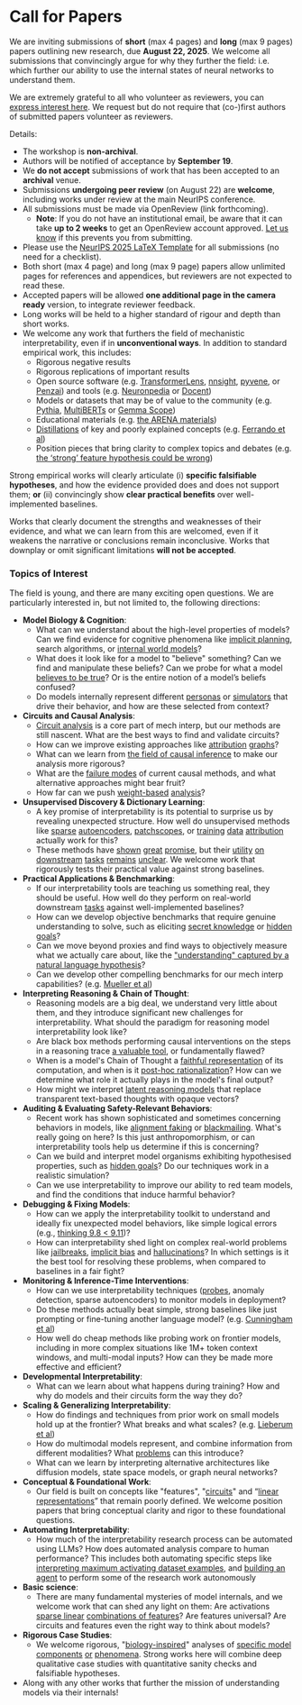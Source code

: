 # Call for Papers
We are inviting submissions of **short** (max 4 pages) and **long** (max 9 pages) papers outlining new research, due **August 22, 2025**. We welcome all submissions that convincingly argue for why they further the field: i.e. which further our ability to use the internal states of neural networks to understand them. 

We are extremely grateful to all who volunteer as reviewers, you can [express interest here](https://www.google.com/url?q=https://docs.google.com/forms/d/e/1FAIpQLSdiw1SJllzoTz_nqzDTzTOGb9DV3W_truQyh-WvYj_QGIi7Mg/viewform?usp%3Ddialog&sa=D&source=editors&ust=1752390589344030&usg=AOvVaw0A2WXm5CRyQNUz-UyVq49p). We request but do not require that (co-)first authors of submitted papers volunteer as reviewers. 

Details: 
* The workshop is **non-archival**.
* Authors will be notified of acceptance by **September 19**.
* We **do not accept** submissions of work that has been accepted to an **archival** venue.
* Submissions **undergoing peer review** (on August 22) are **welcome**, including works under review at the main NeurIPS conference.
* All submissions must be made via OpenReview (link forthcoming).
  * **Note**: If you do not have an institutional email, be aware that it can take **up to 2 weeks** to get an OpenReview account approved. [Let us know](mailto:neurips2025@mechinterpworkshop.com) if this prevents you from submitting.
* Please use the [NeurIPS 2025 LaTeX Template](https://www.google.com/url?q=https://media.neurips.cc/Conferences/NeurIPS2025/Styles.zip&sa=D&source=editors&ust=1752390589345817&usg=AOvVaw2tcnqfeam41FNJBo7CZYX5) for all submissions (no need for a checklist).
* Both short (max 4 page) and long (max 9 page) papers allow unlimited pages for references and appendices, but reviewers are not expected to read these.
* Accepted papers will be allowed **one additional page in the camera ready** version, to integrate reviewer feedback.
* Long works will be held to a higher standard of rigour and depth than short works.
* We welcome any work that furthers the field of mechanistic interpretability, even if in **unconventional ways**. In addition to standard empirical work, this includes:
  * Rigorous negative results
  * Rigorous replications of important results
  * Open source software (e.g. [TransformerLens](https://www.google.com/url?q=https://github.com/neelnanda-io/TransformerLens&sa=D&source=editors&ust=1752390589346843&usg=AOvVaw0cHcamXn-cbxhbC3FpOqQy), [nnsight](https://www.google.com/url?q=https://github.com/ndif-team/nnsight&sa=D&source=editors&ust=1752390589346929&usg=AOvVaw2vIIKP4bx5cdXN_crvDzBo), [pyvene](https://www.google.com/url?q=https://github.com/stanfordnlp/pyvene/tree/main/pyvene/models/mlp&sa=D&source=editors&ust=1752390589347026&usg=AOvVaw3BUBI7ICgA3FdU3SBWD121), or [Penzai](https://www.google.com/url?q=https://github.com/google-deepmind/penzai&sa=D&source=editors&ust=1752390589347172&usg=AOvVaw3YSP1BBFJ7fMdUI1Imd-Pm)) and tools (e.g. [Neuronpedia](https://www.google.com/url?q=http://neuronpedia.org&sa=D&source=editors&ust=1752390589347285&usg=AOvVaw2KA7FHQjDY_tnX2TpVW3GT) or [Docent](https://www.google.com/url?q=https://transluce.org/introducing-docent&sa=D&source=editors&ust=1752390589347417&usg=AOvVaw1weO6pikZUpW7Uemn9-MGd))
  * Models or datasets that may be of value to the community (e.g. [Pythia](https://www.google.com/url?q=https://arxiv.org/abs/2304.01373&sa=D&source=editors&ust=1752390589347581&usg=AOvVaw3t30RFwLtW9BoxgUsw8FdD), [MultiBERTs](https://www.google.com/url?q=https://arxiv.org/abs/2106.16163&sa=D&source=editors&ust=1752390589347656&usg=AOvVaw1BOLlCuBVair209QLLDWP1) or [Gemma Scope](https://www.google.com/url?q=https://arxiv.org/abs/2408.05147&sa=D&source=editors&ust=1752390589347732&usg=AOvVaw0eCK5M4rHGcIaQZd3qfhq3))
  * Educational materials (e.g. [the ARENA materials](https://www.google.com/url?q=https://arena3-chapter1-transformer-interp.streamlit.app/&sa=D&source=editors&ust=1752390589347899&usg=AOvVaw0OZTEiY8bTd7VgTx_pq9F5))
  * [Distillations](https://www.google.com/url?q=https://distill.pub/2017/research-debt/&sa=D&source=editors&ust=1752390589348079&usg=AOvVaw33nivm7EQ2_c-mBBe0aDKS) of key and poorly explained concepts (e.g. [Ferrando et al](https://www.google.com/url?q=https://arxiv.org/abs/2405.00208&sa=D&source=editors&ust=1752390589348207&usg=AOvVaw3Z83Xbn4Jmrpn-VBehmfoY))
  * Position pieces that bring clarity to complex topics and debates (e.g. [the ‘strong’ feature hypothesis could be wrong](https://www.google.com/url?q=https://www.alignmentforum.org/posts/tojtPCCRpKLSHBdpn/the-strong-feature-hypothesis-could-be-wrong&sa=D&source=editors&ust=1752390589348490&usg=AOvVaw0hdaNDcvFYYO45j8_PUfue))

Strong empirical works will clearly articulate (i) **specific falsifiable hypotheses**, and how the evidence provided does and does not support them; **or** (ii) convincingly show **clear practical benefits** over well-implemented baselines. 

Works that clearly document the strengths and weaknesses of their evidence, and what we can learn from this are welcomed, even if it weakens the narrative or conclusions remain inconclusive. Works that downplay or omit significant limitations **will not be accepted**. 
### Topics of Interest
The field is young, and there are many exciting open questions. We are particularly interested in, but not limited to, the following directions: 
* **Model Biology & Cognition**:
  * What can we understand about the high-level properties of models? Can we find evidence for cognitive phenomena like [implicit planning](https://www.google.com/url?q=https://transformer-circuits.pub/2025/attribution-graphs/biology.html%23dives-poems&sa=D&source=editors&ust=1752390589349791&usg=AOvVaw2yJjZ_GYcz_oDGweUqw-re), search algorithms, or [internal world models](https://www.google.com/url?q=https://arxiv.org/abs/2210.13382&sa=D&source=editors&ust=1752390589349898&usg=AOvVaw0xK-PvuT92yMjsxYOmFxoW)?
  * What does it look like for a model to "believe" something? Can we find and manipulate these beliefs? Can we probe for what a model [believes to be true](https://www.google.com/url?q=https://arxiv.org/abs/2310.06824&sa=D&source=editors&ust=1752390589350135&usg=AOvVaw3htZSiCUBrM8B97cDhfshm)? Or is the entire notion of a model’s beliefs confused?
  * Do models internally represent different [personas](https://www.google.com/url?q=https://arxiv.org/abs/2406.12094&sa=D&source=editors&ust=1752390589350331&usg=AOvVaw2a4r9u4_YT7dJDgdWJdmgr) or [simulators](https://www.google.com/url?q=https://www.nature.com/articles/s41586-023-06647-8&sa=D&source=editors&ust=1752390589350422&usg=AOvVaw1h-AJpyJ4zUzcSYwKpZipk) that drive their behavior, and how are these selected from context?
* **Circuits and Causal Analysis**:
  * [Circuit analysis](https://www.google.com/url?q=https://distill.pub/2020/circuits/zoom-in/&sa=D&source=editors&ust=1752390589350766&usg=AOvVaw0q8saI74O8vYwLs8iYavjV) is a core part of mech interp, but our methods are still nascent. What are the best ways to find and validate circuits?
  * How can we improve existing approaches like [attribution](https://www.google.com/url?q=https://arxiv.org/abs/2406.11944&sa=D&source=editors&ust=1752390589351037&usg=AOvVaw0v75sLnz_A708BTa4twIRR) [graphs](https://www.google.com/url?q=https://transformer-circuits.pub/2025/attribution-graphs/methods.html&sa=D&source=editors&ust=1752390589351133&usg=AOvVaw1Xp1RmERcqFvmgekwIZJiB)?
  * What can we learn from [the field of causal inference](https://www.google.com/url?q=https://arxiv.org/abs/2407.04690&sa=D&source=editors&ust=1752390589351296&usg=AOvVaw1Q0CMdZ_5hElQd3Mnq7ho5) to make our analysis more rigorous?
  * What are the [failure modes](https://www.google.com/url?q=https://arxiv.org/abs/2307.15771&sa=D&source=editors&ust=1752390589351457&usg=AOvVaw0hr_o65RpPX2i5-Z0Edt1-) of current causal methods, and what alternative approaches might bear fruit?
  * How far can we push [weight-based](https://www.google.com/url?q=https://arxiv.org/abs/2301.05217&sa=D&source=editors&ust=1752390589351692&usg=AOvVaw0MacleDJ34Ij9UE6FxL62v) [analysis](https://www.google.com/url?q=https://arxiv.org/abs/2410.08417&sa=D&source=editors&ust=1752390589351797&usg=AOvVaw0zeOXdVO-KyKbiHqQR_Ruw)?
* **Unsupervised Discovery & Dictionary Learning**:
  * A key promise of interpretability is its potential to surprise us by revealing unexpected structure. How well do unsupervised methods like [sparse](https://www.google.com/url?q=https://arxiv.org/abs/2103.15949&sa=D&source=editors&ust=1752390589352314&usg=AOvVaw2WamwsCEDRKFeEo8j_1fmk) [autoencoders](https://www.google.com/url?q=https://transformer-circuits.pub/2023/monosemantic-features&sa=D&source=editors&ust=1752390589352424&usg=AOvVaw1oWlZrdtZKZqPqNu5DRFnx), [patch](https://www.google.com/url?q=https://arxiv.org/abs/2401.06102&sa=D&source=editors&ust=1752390589352499&usg=AOvVaw38IfS1JzqSDxf7sr6BNGb6)[scopes](https://www.google.com/url?q=https://arxiv.org/abs/2403.10949v2&sa=D&source=editors&ust=1752390589352594&usg=AOvVaw3-c2oXOHoJ519EcgjPHom5), or [training](https://www.google.com/url?q=https://proceedings.mlr.press/v70/koh17a?ref%3Dhttps://githubhelp.com&sa=D&source=editors&ust=1752390589352778&usg=AOvVaw24iqHVdhALjgbrD_dzasTs) [data](https://www.google.com/url?q=https://arxiv.org/abs/2308.03296&sa=D&source=editors&ust=1752390589352913&usg=AOvVaw1zed0Oe0i-Qlwy-DLoluAb) [attribution](https://www.google.com/url?q=https://arxiv.org/abs/2205.11482&sa=D&source=editors&ust=1752390589353076&usg=AOvVaw1i3hcg7kTczyvts_-JHDk7) actually work for this?
  * These methods have [shown](https://www.google.com/url?q=https://transformer-circuits.pub/2024/scaling-monosemanticity/index.html&sa=D&source=editors&ust=1752390589353344&usg=AOvVaw1ZyvUW-GUKfuXjVxDjWF-w) [great](https://www.google.com/url?q=https://transformer-circuits.pub/2025/attribution-graphs/biology.html&sa=D&source=editors&ust=1752390589353448&usg=AOvVaw3Nb_V3vrtt2wPqsASxWEcv) [promise](https://www.google.com/url?q=https://arxiv.org/abs/2503.10965&sa=D&source=editors&ust=1752390589353523&usg=AOvVaw3zxekXgx899kCaQp5D08zN), but their [utility](https://www.google.com/url?q=https://arxiv.org/abs/2502.16681&sa=D&source=editors&ust=1752390589353620&usg=AOvVaw0oEMBtqHeExPoUEMeHGLY0) [on](https://www.google.com/url?q=https://www.tilderesearch.com/blog/sieve&sa=D&source=editors&ust=1752390589353749&usg=AOvVaw1N09ByvngmsGsEpITokUHj) [downstream](https://www.google.com/url?q=https://arxiv.org/abs/2501.17148&sa=D&source=editors&ust=1752390589353866&usg=AOvVaw2Y73L798Vjhu4shymSkO6j) [tasks](https://www.google.com/url?q=https://transformer-circuits.pub/2024/features-as-classifiers/index.html&sa=D&source=editors&ust=1752390589353980&usg=AOvVaw00pI7vs2vKyg5XPdGQ7-ZC) [remains](https://www.google.com/url?q=https://arxiv.org/abs/2502.04382&sa=D&source=editors&ust=1752390589354054&usg=AOvVaw1A3zAW8guxZnHyUe5N5JjF) [unclear](https://www.google.com/url?q=https://www.alignmentforum.org/posts/4uXCAJNuPKtKBsi28/negative-results-for-saes-on-downstream-tasks&sa=D&source=editors&ust=1752390589354160&usg=AOvVaw0CJkwdEewpMKx3ksC17Nut). We welcome work that rigorously tests their practical value against strong baselines.
* **Practical Applications & Benchmarking**:
  * If our interpretability tools are teaching us something real, they should be useful. How well do they perform on real-world downstream [tasks](https://www.google.com/url?q=https://www.lesswrong.com/posts/wGRnzCFcowRCrpX4Y/downstream-applications-as-validation-of-interpretability&sa=D&source=editors&ust=1752390589354711&usg=AOvVaw0FZrDnnWwnfmKWCkrFZzW4) against well-implemented baselines?
  * How can we develop objective benchmarks that require genuine understanding to solve, such as eliciting [secret knowledge](https://www.google.com/url?q=https://arxiv.org/abs/2505.14352&sa=D&source=editors&ust=1752390589354955&usg=AOvVaw1OS2IgAVEdIdYSIoGP3jZa) or [hidden goals](https://www.google.com/url?q=https://arxiv.org/abs/2503.10965&sa=D&source=editors&ust=1752390589355045&usg=AOvVaw03XF4TYwbD6lIO-fY4IA6C)?
  * Can we move beyond proxies and find ways to objectively measure what we actually care about, like the ["understanding" captured by a natural language hypothesis](https://www.google.com/url?q=https://arxiv.org/abs/2502.04382&sa=D&source=editors&ust=1752390589355321&usg=AOvVaw2mMmAO33tiMVQUF7Y7tBtG)?
  * Can we develop other compelling benchmarks for our mech interp capabilities? (e.g. [Mueller et al](https://www.google.com/url?q=https://arxiv.org/abs/2504.13151&sa=D&source=editors&ust=1752390589355583&usg=AOvVaw07b0RDJh_t4S461B9xCDhp))
* **Interpreting Reasoning & Chain of Thought**:
  * Reasoning models are a big deal, we understand very little about them, and they introduce significant new challenges for interpretability. What should the paradigm for reasoning model interpretability look like?
  * Are black box methods performing causal interventions on the steps in a reasoning trace [a valuable tool](https://www.google.com/url?q=https://arxiv.org/abs/2506.19143&sa=D&source=editors&ust=1752390589356208&usg=AOvVaw3wKqV4qP_071H_U2XrAOof), or fundamentally flawed?
  * When is a model's Chain of Thought a [faithful representation](https://www.google.com/url?q=https://arxiv.org/abs/2305.04388&sa=D&source=editors&ust=1752390589356402&usg=AOvVaw06VlXCXv0BjYQKHMRsSk52) of its computation, and when is it [post-hoc rationalization](https://www.google.com/url?q=https://arxiv.org/abs/2503.08679&sa=D&source=editors&ust=1752390589356550&usg=AOvVaw3YPEqsfe2ojPkN9ujyyNKz)? How can we determine what role it actually plays in the model's final output?
  * How might we interpret [latent reasoning models](https://www.google.com/url?q=https://arxiv.org/abs/2412.06769&sa=D&source=editors&ust=1752390589356778&usg=AOvVaw0T3KV8jFkmC9lyXNVYfcB5) that replace transparent text-based thoughts with opaque vectors?
* **Auditing & Evaluating Safety-Relevant Behaviors**:
  * Recent work has shown sophisticated and sometimes concerning behaviors in models, like [alignment faking](https://www.google.com/url?q=https://arxiv.org/abs/2412.14093&sa=D&source=editors&ust=1752390589357150&usg=AOvVaw1u94y6yzwwj96AXeJzpP6t) or [blackmailing](https://www.google.com/url?q=https://www.anthropic.com/research/agentic-misalignment&sa=D&source=editors&ust=1752390589357240&usg=AOvVaw1jYjbAx6MG0oE8qK8jikQ0). What's really going on here? Is this just anthropomorphism, or can interpretability tools help us determine if this is concerning?
  * Can we build and interpret model organisms exhibiting hypothesised properties, such as [hidden goals](https://www.google.com/url?q=https://arxiv.org/abs/2503.10965&sa=D&source=editors&ust=1752390589357569&usg=AOvVaw3vmAilkuNptIkUK8VCsupJ)? Do our techniques work in a realistic simulation?
  * Can we use interpretability to improve our ability to red team models, and find the conditions that induce harmful behavior?
* **Debugging & Fixing Models**:
  * How can we apply the interpretability toolkit to understand and ideally fix unexpected model behaviors, like simple logical errors (e.g., [thinking 9.8 < 9.11](https://www.google.com/url?q=https://transluce.org/observability-interface&sa=D&source=editors&ust=1752390589358071&usg=AOvVaw1RoRhbXRahxU1McCFT_sHB))?
  * How can interpretability shed light on complex real-world problems like [jailbreaks](https://www.google.com/url?q=https://transformer-circuits.pub/2025/attribution-graphs/biology.html%23dives-jailbreak&sa=D&source=editors&ust=1752390589358268&usg=AOvVaw0FEe1QaU72fk-7K3IaFSZ7), [implicit bias](https://www.google.com/url?q=https://arxiv.org/abs/2506.10922&sa=D&source=editors&ust=1752390589358355&usg=AOvVaw34CGPJqVHKAU1kFQ4ejuiG) and [hallucinations](https://www.google.com/url?q=https://arxiv.org/abs/2411.14257&sa=D&source=editors&ust=1752390589358433&usg=AOvVaw1KIFpHoPV9NqKfMKlRe916)? In which settings is it the best tool for resolving these problems, when compared to baselines in a fair fight?
* **Monitoring & Inference-Time Interventions**:
  * How can we use interpretability techniques ([probes](https://www.google.com/url?q=https://arxiv.org/abs/2102.12452&sa=D&source=editors&ust=1752390589358797&usg=AOvVaw3xib3WhEM75wrRRYUvG_Nq), anomaly detection, sparse autoencoders) to monitor models in deployment?
  * Do these methods actually beat simple, strong baselines like just prompting or fine-tuning another language model? (e.g. [Cunningham et al](https://www.google.com/url?q=https://alignment.anthropic.com/2025/cheap-monitors/&sa=D&source=editors&ust=1752390589359097&usg=AOvVaw085wSfTWl_R90pUrNBIjw8))
  * How well do cheap methods like probing work on frontier models, including in more complex situations like 1M+ token context windows, and multi-modal inputs? How can they be made more effective and efficient?
* **Developmental Interpretability**:
  * What can we learn about what happens during training? How and why do models and their circuits form the way they do?
* **Scaling & Generalizing Interpretability**:
  * How do findings and techniques from prior work on small models hold up at the frontier? What breaks and what scales? (e.g. [Lieberum et al](https://www.google.com/url?q=https://arxiv.org/abs/2307.09458&sa=D&source=editors&ust=1752390589359879&usg=AOvVaw1oA4d7zg55wMvx4OoSVZTV))
  * How do multimodal models represent, and combine information from different modalities? What [problems](https://www.google.com/url?q=https://openreview.net/pdf?id%3DVUhRdZp8ke&sa=D&source=editors&ust=1752390589360138&usg=AOvVaw0XclqnsFyREf55jb3mIzlP) can this introduce?
  * What can we learn by interpreting alternative architectures like diffusion models, state space models, or graph neural networks?
* **Conceptual & Foundational Work**:
  * Our field is built on concepts like "features", "[circuits](https://www.google.com/url?q=https://distill.pub/2020/circuits/zoom-in/&sa=D&source=editors&ust=1752390589360566&usg=AOvVaw0a1g89-2AgmlRycMRK5Qp2)" and “[linear representations](https://www.google.com/url?q=https://transformer-circuits.pub/2024/july-update/index.html%23linear-representations&sa=D&source=editors&ust=1752390589360692&usg=AOvVaw36Wci9zM3sLQQo4ZK0cy-v)” that remain poorly defined. We welcome position papers that bring conceptual clarity and rigor to these foundational questions.
* **Automating Interpretability**:
  * How much of the interpretability research process can be automated using LLMs? How does automated analysis compare to human performance? This includes both automating specific steps like [interpreting maximum activating dataset examples](https://www.google.com/url?q=https://openaipublic.blob.core.windows.net/neuron-explainer/paper/index.html&sa=D&source=editors&ust=1752390589361276&usg=AOvVaw1UnD8Y-p1BHOsLcDMc1WGZ), and [building an agent](https://www.google.com/url?q=https://arxiv.org/abs/2404.14394&sa=D&source=editors&ust=1752390589361393&usg=AOvVaw0eN94Z0TpiS6KY4Jzvub57) to perform some of the research work autonomously
* **Basic science**:
  * There are many fundamental mysteries of model internals, and we welcome work that can shed any light on them: Are activations [sparse linear](https://www.google.com/url?q=https://arxiv.org/abs/1601.03764&sa=D&source=editors&ust=1752390589361756&usg=AOvVaw2ax8WIsSZCcPEhZtZhmx1K) [combinations of features](https://www.google.com/url?q=https://transformer-circuits.pub/2022/toy_model/index.html&sa=D&source=editors&ust=1752390589361859&usg=AOvVaw3VsmkzOzurLiWJEoa-6VGe)? Are features universal? Are circuits and features even the right way to think about models?
* **Rigorous Case Studies**:
  * We welcome rigorous, "[biology-inspired](https://www.google.com/url?q=https://distill.pub/2020/circuits/curve-circuits/&sa=D&source=editors&ust=1752390589362204&usg=AOvVaw23Olr6aCKNqL3mIioyUyR-)" analyses of [specific model](https://www.google.com/url?q=https://arxiv.org/abs/2310.04625&sa=D&source=editors&ust=1752390589362300&usg=AOvVaw24u7FWCaIi5VxlkDTo4NX2) [components](https://www.google.com/url?q=https://transformer-circuits.pub/2024/scaling-monosemanticity/index.html&sa=D&source=editors&ust=1752390589362395&usg=AOvVaw1eyeiHmDD0DDXWOJmmo_FO) [or](https://www.google.com/url?q=https://arxiv.org/abs/2305.01610&sa=D&source=editors&ust=1752390589362467&usg=AOvVaw2TWzq6N6X4cxAkYPcke_Ob) [phenomena](https://www.google.com/url?q=https://arxiv.org/abs/2306.09346&sa=D&source=editors&ust=1752390589362538&usg=AOvVaw2mdDVKcmmu7f2ico8IqLb4). Strong works here will combine deep qualitative case studies with quantitative sanity checks and falsifiable hypotheses.
* Along with any other works that further the mission of understanding models via their internals!